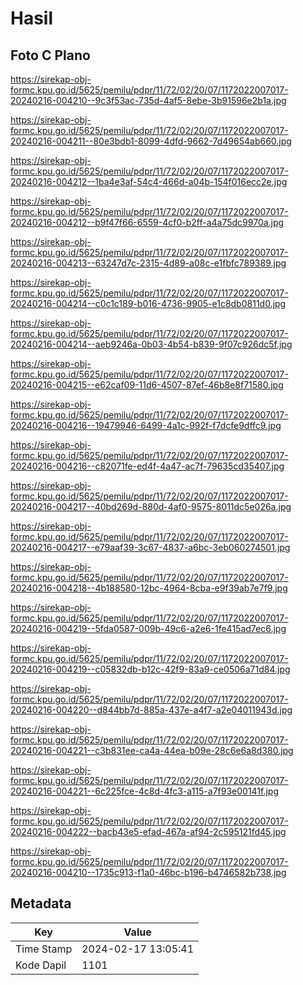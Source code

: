 # Hasil

## Foto C Plano

https://sirekap-obj-formc.kpu.go.id/5625/pemilu/pdpr/11/72/02/20/07/1172022007017-20240216-004210--9c3f53ac-735d-4af5-8ebe-3b91596e2b1a.jpg

https://sirekap-obj-formc.kpu.go.id/5625/pemilu/pdpr/11/72/02/20/07/1172022007017-20240216-004211--80e3bdb1-8099-4dfd-9662-7d49654ab660.jpg

https://sirekap-obj-formc.kpu.go.id/5625/pemilu/pdpr/11/72/02/20/07/1172022007017-20240216-004212--1ba4e3af-54c4-466d-a04b-154f016ecc2e.jpg

https://sirekap-obj-formc.kpu.go.id/5625/pemilu/pdpr/11/72/02/20/07/1172022007017-20240216-004212--b9f47f66-6559-4cf0-b2ff-a4a75dc9970a.jpg

https://sirekap-obj-formc.kpu.go.id/5625/pemilu/pdpr/11/72/02/20/07/1172022007017-20240216-004213--63247d7c-2315-4d89-a08c-e1fbfc789389.jpg

https://sirekap-obj-formc.kpu.go.id/5625/pemilu/pdpr/11/72/02/20/07/1172022007017-20240216-004214--c0c1c189-b016-4736-9905-e1c8db0811d0.jpg

https://sirekap-obj-formc.kpu.go.id/5625/pemilu/pdpr/11/72/02/20/07/1172022007017-20240216-004214--aeb9246a-0b03-4b54-b839-9f07c926dc5f.jpg

https://sirekap-obj-formc.kpu.go.id/5625/pemilu/pdpr/11/72/02/20/07/1172022007017-20240216-004215--e62caf09-11d6-4507-87ef-46b8e8f71580.jpg

https://sirekap-obj-formc.kpu.go.id/5625/pemilu/pdpr/11/72/02/20/07/1172022007017-20240216-004216--19479946-6499-4a1c-992f-f7dcfe9dffc9.jpg

https://sirekap-obj-formc.kpu.go.id/5625/pemilu/pdpr/11/72/02/20/07/1172022007017-20240216-004216--c82071fe-ed4f-4a47-ac7f-79635cd35407.jpg

https://sirekap-obj-formc.kpu.go.id/5625/pemilu/pdpr/11/72/02/20/07/1172022007017-20240216-004217--40bd269d-880d-4af0-9575-8011dc5e026a.jpg

https://sirekap-obj-formc.kpu.go.id/5625/pemilu/pdpr/11/72/02/20/07/1172022007017-20240216-004217--e79aaf39-3c67-4837-a6bc-3eb060274501.jpg

https://sirekap-obj-formc.kpu.go.id/5625/pemilu/pdpr/11/72/02/20/07/1172022007017-20240216-004218--4b188580-12bc-4964-8cba-e9f39ab7e7f9.jpg

https://sirekap-obj-formc.kpu.go.id/5625/pemilu/pdpr/11/72/02/20/07/1172022007017-20240216-004219--5fda0587-009b-49c6-a2e6-1fe415ad7ec6.jpg

https://sirekap-obj-formc.kpu.go.id/5625/pemilu/pdpr/11/72/02/20/07/1172022007017-20240216-004219--c05832db-b12c-42f9-83a9-ce0506a71d84.jpg

https://sirekap-obj-formc.kpu.go.id/5625/pemilu/pdpr/11/72/02/20/07/1172022007017-20240216-004220--d844bb7d-885a-437e-a4f7-a2e04011943d.jpg

https://sirekap-obj-formc.kpu.go.id/5625/pemilu/pdpr/11/72/02/20/07/1172022007017-20240216-004221--c3b831ee-ca4a-44ea-b09e-28c6e6a8d380.jpg

https://sirekap-obj-formc.kpu.go.id/5625/pemilu/pdpr/11/72/02/20/07/1172022007017-20240216-004221--6c225fce-4c8d-4fc3-a115-a7f93e00141f.jpg

https://sirekap-obj-formc.kpu.go.id/5625/pemilu/pdpr/11/72/02/20/07/1172022007017-20240216-004222--bacb43e5-efad-467a-af94-2c595121fd45.jpg

https://sirekap-obj-formc.kpu.go.id/5625/pemilu/pdpr/11/72/02/20/07/1172022007017-20240216-004210--1735c913-f1a0-46bc-b196-b4746582b738.jpg


## Metadata

| Key        | Value               |
| ---------- | ------------------- |
| Time Stamp | 2024-02-17 13:05:41 |
| Kode Dapil | 1101                |



